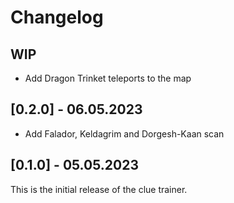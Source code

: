 # Changelog

## WIP

- Add Dragon Trinket teleports to the map

## [0.2.0] - 06.05.2023

- Add Falador, Keldagrim and Dorgesh-Kaan scan

## [0.1.0] - 05.05.2023

This is the initial release of the clue trainer.
